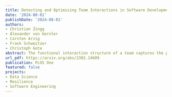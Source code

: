 ```yaml
---
title: Detecting and Optimising Team Interactions in Software Development
date: '2024-08-01'
publishDate: '2024-08-01'
authors:
- Christian Zingg
- Alexander von Gernler
- Carsten Arzig
- Frank Schweitzer
- Christoph Gote
abstract: The functional interaction structure of a team captures the preferences with which members of different roles interact. This paper presents a data-driven approach to detect the functional interaction structure for software development teams from traces team members leave on development platforms during their daily work. Our approach considers differences in the activity levels of team members and uses a block-constrained configuration model to compute interaction preferences between members of different roles. We apply our approach in a case study to extract the functional interaction structure of a product team at the German IT security company genua GmbH. We subsequently validate the accuracy of the detected interaction structure in interviews with five team members. Finally, we show how our approach enables teams to compare their functional interaction structure against synthetically created benchmark scenarios. Specifically, we evaluate the level of knowledge diffusion in the team and identify areas where the team can further improve. Our approach is computationally efficient and can be applied in real time to manage a team's interaction structure.
url_pdf: https://arxiv.org/abs/2302.14609
publication: PLOS One
featured: false
projects:
- Data Science
- Resilience
- Software Engineering
---
```

